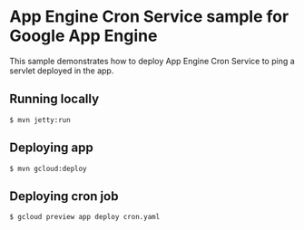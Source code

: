 # App Engine Cron Service sample for Google App Engine
This sample demonstrates how to deploy App Engine Cron Service to ping a servlet deployed in the app.

## Running locally
    $ mvn jetty:run

## Deploying app
    $ mvn gcloud:deploy

## Deploying cron job
    $ gcloud preview app deploy cron.yaml